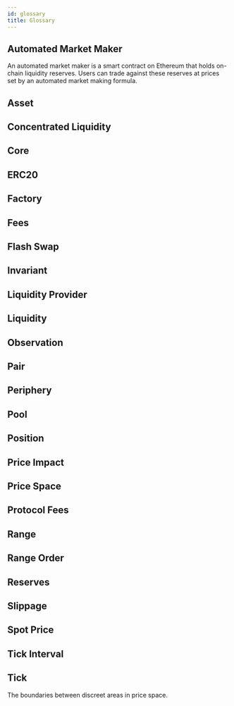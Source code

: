 ```yaml
---
id: glossary
title: Glossary
---
```


## Automated Market Maker

An automated market maker is a smart contract on Ethereum that holds on-chain liquidity reserves. Users can trade against these reserves at prices set by an automated market making formula.

## Asset

## Concentrated Liquidity

## Core

## ERC20

## Factory

## Fees

## Flash Swap

## Invariant

## Liquidity Provider

## Liquidity

## Observation

## Pair

## Periphery

## Pool

## Position

## Price Impact

## Price Space

## Protocol Fees

## Range 

## Range Order

## Reserves

## Slippage

## Spot Price

## Tick Interval

## Tick

The boundaries between discreet areas in price space.

